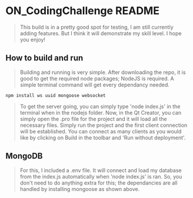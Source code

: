 # ON_CodingChallenge README
> This build is in a pretty good spot for testing, I am still currently adding features. But I think it will demonstrate my skill level. I hope you enjoy!

## How to build and run
> Building and running is very simple. 
> After downloading the repo, it is good to get the required node packages; NodeJS is required. A simple terminal command will get every dependancy needed.

```terminal
npm install ws uuid mongoose websocket
```
> To get the server going, you can simply type 'node index.js' in the terminal when in the nodejs folder.
> Now, in the Qt Creator, you can simply open the .pro file for the project and it will load all the necessary files.
> Simply run the project and the first client connection will be established.
> You can connect as many clients as you would like by clicking on Build in the toolbar and 'Run without deployment'.

## MongoDB
> For this, I included a .env file. It will connect and load my database from the index.js automatically when 'node index.js' is ran.
> So, you don't need to do anything extra for this; the dependancies are all handled by installing mongoose as shown above.
